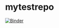 # mytestrepo

[![Binder](https://mybinder.org/badge_logo.svg)](https://mybinder.org/v2/gh/zeldamanfan/mytestrepo/HEAD)
